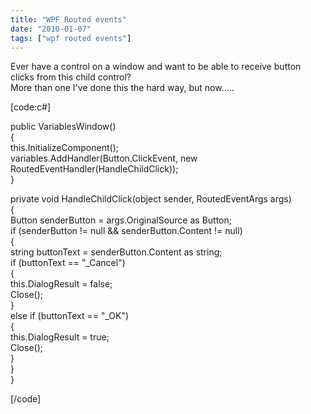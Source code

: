 ```yaml
---
title: "WPF Routed events"
date: "2010-01-07"
tags: ["wpf routed events"]
---
```


Ever have a control on a window and want to be able to receive button clicks from this child control?  
More than one I've done this the hard way, but now.....

[code:c#]

public VariablesWindow()  
{  
this.InitializeComponent();  
variables.AddHandler(Button.ClickEvent, new RoutedEventHandler(HandleChildClick));  
}

private void HandleChildClick(object sender, RoutedEventArgs args)  
{  
Button senderButton = args.OriginalSource as Button;  
if (senderButton != null && senderButton.Content != null)  
{  
string buttonText = senderButton.Content as string;  
if (buttonText == "\_Cancel")  
{  
this.DialogResult = false;  
Close();  
}  
else if (buttonText == "\_OK")  
{  
this.DialogResult = true;  
Close();  
}  
}  
}

[/code]
